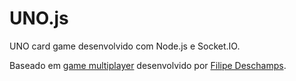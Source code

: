 # UNO.js
UNO card game desenvolvido com Node.js e Socket.IO.

Baseado em [game multiplayer](https://github.com/filipedeschamps/meu-primeiro-jogo-multiplayer) desenvolvido por [Filipe Deschamps](https://github.com/filipedeschamps).

